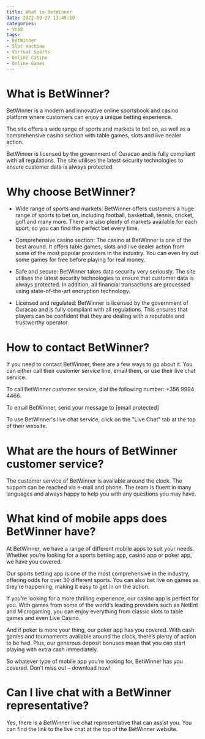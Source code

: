 ```yaml
---
title: What is BetWinner
date: 2022-09-27 13:49:10
categories:
- Vn88
tags:
- BetWinner
- Slot machine
- Virtual Sports
- Online Casino
- Online Games
---
```



# What is BetWinner?

BetWinner is a modern and innovative online sportsbook and casino platform where customers can enjoy a unique betting experience.

The site offers a wide range of sports and markets to bet on, as well as a comprehensive casino section with table games, slots and live dealer action.

BetWinner is licensed by the government of Curacao and is fully compliant with all regulations. The site utilises the latest security technologies to ensure customer data is always protected.

# Why choose BetWinner?



- Wide range of sports and markets: BetWinner offers customers a huge range of sports to bet on, including football, basketball, tennis, cricket, golf and many more. There are also plenty of markets available for each sport, so you can find the perfect bet every time.

- Comprehensive casino section: The casino at BetWinner is one of the best around. It offers table games, slots and live dealer action from some of the most popular providers in the industry. You can even try out some games for free before playing for real money.

- Safe and secure: BetWinner takes data security very seriously. The site utilises the latest security technologies to ensure that customer data is always protected. In addition, all financial transactions are processed using state-of-the-art encryption technology.

- Licensed and regulated: BetWinner is licensed by the government of Curacao and is fully compliant with all regulations. This ensures that players can be confident that they are dealing with a reputable and trustworthy operator.

# How to contact BetWinner?

If you need to contact BetWinner, there are a few ways to go about it. You can either call their customer service line, email them, or use their live chat service.

To call BetWinner customer service, dial the following number: +356 9994 4466.

To email BetWinner, send your message to [email protected]

To use BetWinner's live chat service, click on the "Live Chat" tab at the top of their website.

# What are the hours of BetWinner customer service?

The customer service of BetWinner is available around the clock. The support can be reached via e-mail and phone. The team is fluent in many languages ​​and always happy to help you with any questions you may have.

# What kind of mobile apps does BetWinner have?

At BetWinner, we have a range of different mobile apps to suit your needs. Whether you’re looking for a sports betting app, casino app or poker app, we have you covered.

Our sports betting app is one of the most comprehensive in the industry, offering odds for over 30 different sports. You can also bet live on games as they’re happening, making it easy to get in on the action.

If you’re looking for a more thrilling experience, our casino app is perfect for you. With games from some of the world’s leading providers such as NetEnt and Microgaming, you can enjoy everything from classic slots to table games and even Live Casino.

And if poker is more your thing, our poker app has you covered. With cash games and tournaments available around the clock, there’s plenty of action to be had. Plus, our generous deposit bonuses mean that you can start playing with extra cash immediately.

So whatever type of mobile app you’re looking for, BetWinner has you covered. Don’t miss out – download now!

# Can I live chat with a BetWinner representative?

Yes, there is a BetWinner live chat representative that can assist you. You can find the link to the live chat at the top of the BetWinner website.